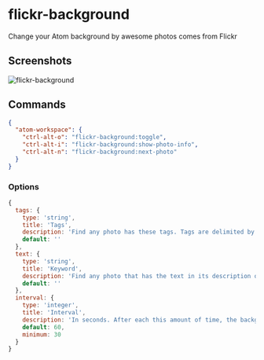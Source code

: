 # flickr-background

Change your Atom background by awesome photos comes from Flickr

## Screenshots

![flickr-background](https://raw.githubusercontent.com/thenewvu/atom-flickr-background/master/screenshots/Screenshot-2016-05-28-21-46-11.png "flickr-background")

## Commands

```json
{
  "atom-workspace": {
    "ctrl-alt-o": "flickr-background:toggle",
    "ctrl-alt-i": "flickr-background:show-photo-info",
    "ctrl-alt-n": "flickr-background:next-photo"
  }
}
```

### Options

```javascript
{
  tags: {
    type: 'string',
    title: 'Tags',
    description: 'Find any photo has these tags. Tags are delimited by commas.',
    default: ''
  },
  text: {
    type: 'string',
    title: 'Keyword',
    description: 'Find any photo that has the text in its description or title',
    default: ''
  },
  interval: {
    type: 'integer',
    title: 'Interval',
    description: 'In seconds. After each this amount of time, the background will change to a new photo',
    default: 60,
    minimum: 30
  }
}
```
